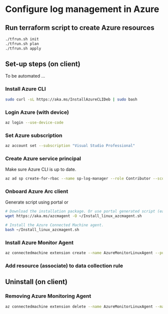 # Configure log management in Azure

## Run terraform script to create Azure resources
```bash
./tfrun.sh init
./tfrun.sh plan
./tfrun.sh apply
```

## Set-up steps (on client)
To be automated ...
### Install Azure CLI
```bash
sudo curl -sL https://aka.ms/InstallAzureCLIDeb | sudo bash
```

### Login Azure (with device)
```bash
az login --use-device-code
```

### Set Azure subscription
```bash
az account set --subscription "Visual Studio Professional"
```

### Create Azure service principal
Make sure Azure CLI is up to date.
```bash
az ad sp create-for-rbac --name sp-log-manager --role Contributor --scopes /subscriptions/f6ae6cad-fc7e-4f8a-852a-5a47a749ccab
```
### Onboard Azure Arc client
Generate script using portal or
```bash
# Download the installation package. Or use portal generated script (easier)
wget https://aka.ms/azcmagent -O ~/Install_linux_azcmagent.sh

# Install the Azure Connected Machine agent.
bash ~/Install_linux_azcmagent.sh
```

### Install Azure Monitor Agent
```bash
az connectedmachine extension create --name AzureMonitorLinuxAgent --publisher Microsoft.Azure.Monitor --type AzureMonitorLinuxAgent --machine-name linux-desktop --resource-group Homelab --enable-auto-upgrade true
```

### Add resource (associate) to data collection rule

## Uninstall (on client)
### Removing Azure Monitoring Agent 
```bash
az connectedmachine extension delete --name AzureMonitorLinuxAgent --machine-name linux-desktop --resource-group Homelab
```